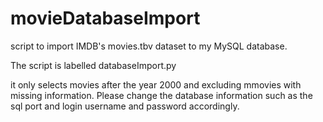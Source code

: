 # movieDatabaseImport
script to import IMDB's movies.tbv dataset to my MySQL database. 

The script is labelled databaseImport.py

it only selects movies after the year 2000 and excluding mmovies with missing information. Please change the database information such as the sql port and login username and password accordingly.

